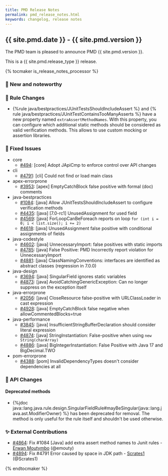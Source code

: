 ```yaml
---
title: PMD Release Notes
permalink: pmd_release_notes.html
keywords: changelog, release notes
---
```


## {{ site.pmd.date }} - {{ site.pmd.version }}

The PMD team is pleased to announce PMD {{ site.pmd.version }}.

This is a {{ site.pmd.release_type }} release.

{% tocmaker is_release_notes_processor %}

### 🚀 New and noteworthy

### 🌟 Rule Changes

* {%rule java/bestpractices/JUnitTestsShouldIncludeAssert %} and {% rule java/bestpractices/JUnitTestContainsTooManyAsserts %}
  have a new property named `extraAssertMethodNames`. With this property, you can configure which additional static
  methods should be considered as valid verification methods. This allows to use custom mocking or assertion libraries.

### 🐛 Fixed Issues
* core
  * [#494](https://github.com/pmd/pmd/issues/494): \[core] Adopt JApiCmp to enforce control over API changes
* cli
  * [#4791](https://github.com/pmd/pmd/issues/4791): \[cli] Could not find or load main class
* apex-errorprone
  * [#3953](https://github.com/pmd/pmd/issues/3953): \[apex] EmptyCatchBlock false positive with formal (doc) comments
* java-bestpractices
  * [#1084](https://github.com/pmd/pmd/issues/1084): \[java] Allow JUnitTestsShouldIncludeAssert to configure verification methods
  * [#4435](https://github.com/pmd/pmd/issues/4435): \[java] \[7.0-rc1] UnusedAssignment for used field
  * [#4569](https://github.com/pmd/pmd/issues/4569): \[java] ForLoopCanBeForeach reports on loop `for (int i = 0; i < list.size(); i += 2)`
  * [#4618](https://github.com/pmd/pmd/issues/4618): \[java] UnusedAssignment false positive with conditional assignments of fields
* java-codestyle
  * [#4602](https://github.com/pmd/pmd/issues/4602): \[java] UnnecessaryImport: false positives with static imports
  * [#4785](https://github.com/pmd/pmd/issues/4785): \[java] False Positive: PMD Incorrectly report violation for UnnecessaryImport
  * [#4881](https://github.com/pmd/pmd/issues/4881): \[java] ClassNamingConventions: interfaces are identified as abstract classes (regression in 7.0.0)
* java-design
  * [#3694](https://github.com/pmd/pmd/issues/3694): \[java] SingularField ignores static variables
  * [#4873](https://github.com/pmd/pmd/issues/4873): \[java] AvoidCatchingGenericException: Can no longer suppress on the exception itself
* java-errorprone
  * [#2056](https://github.com/pmd/pmd/issues/2056): \[java] CloseResource false-positive with URLClassLoader in cast expression
  * [#4928](https://github.com/pmd/pmd/issues/4928): \[java] EmptyCatchBlock false negative when allowCommentedBlocks=true
* java-performance
  * [#3845](https://github.com/pmd/pmd/issues/3845): \[java] InsufficientStringBufferDeclaration should consider literal expression
  * [#4874](https://github.com/pmd/pmd/issues/4874): \[java] StringInstantiation: False-positive when using `new String(charArray)`
  * [#4886](https://github.com/pmd/pmd/issues/4886): \[java] BigIntegerInstantiation: False Positive with Java 17 and BigDecimal.TWO
* pom-errorprone
  * [#4388](https://github.com/pmd/pmd/issues/4388): \[pom] InvalidDependencyTypes doesn't consider dependencies at all

### 🚨 API Changes

#### Deprecated methods

* {%jdoc java::lang.java.rule.design.SingularFieldRule#mayBeSingular(java::lang.java.ast.ModifierOwner) %} has been deprecated for
  removal. The method is only useful for the rule itself and shouldn't be used otherwise.

### ✨ External Contributions
* [#4864](https://github.com/pmd/pmd/pull/4864): Fix #1084 \[Java] add extra assert method names to Junit rules - [Erwan Moutymbo](https://github.com/emouty) (@emouty)
* [#4894](https://github.com/pmd/pmd/pull/4894): Fix #4791 Error caused by space in JDK path - [Scrates1](https://github.com/Scrates1) (@Scrates1)

{% endtocmaker %}

